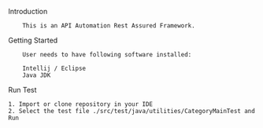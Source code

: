 Introduction

		This is an API Automation Rest Assured Framework. 

Getting Started

		User needs to have following software installed:

		Intellij / Eclipse
		Java JDK

Run Test

	1. Import or clone repository in your IDE
	2. Select the test file ./src/test/java/utilities/CategoryMainTest and Run

